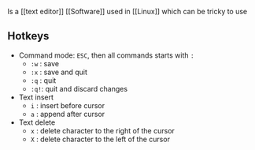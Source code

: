 Is a [[text editor]] [[Software]] used in [[Linux]] which can be tricky to use 
## Hotkeys
* Command mode: `ESC`, then all commands starts with `:`
    * `:w` : save
    * `:x` : save and quit
    * `:q` : quit
    * `:q!`: quit and discard changes
* Text insert
    * `i` : insert before cursor
    * `a` : append after cursor
* Text delete
    * `x` : delete character to the right of the cursor
    * `X` : delete character to the left of the cursor